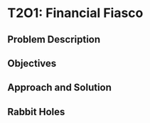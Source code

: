# T2O1: Financial Fiasco

## Problem Description

## Objectives

## Approach and Solution

## Rabbit Holes